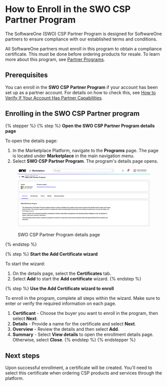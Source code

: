 # How to Enroll in the SWO CSP Partner Program

The SoftwareOne (SWO) CSP Partner Program is designed for SoftwareOne partners to ensure compliance with our established terms and conditions.&#x20;

All SoftwareOne partners must enroll in this program to obtain a compliance certificate. This must be done before ordering products for resale. To learn more about this program, see [Partner Programs](../../../extensions/microsoft-cloud-solution-provider/partner-programs.md).

## Prerequisites <a href="#howtoorderamicrosoft365subscriptionforanexistingmicrosofttenant-prerequisites" id="howtoorderamicrosoft365subscriptionforanexistingmicrosofttenant-prerequisites"></a>

You can enroll in the **SWO CSP Partner Program** if your account has been set up as a partner account. For details on how to check this, see [How to Verify If Your Account Has Partner Capabilities](how-to-verify-if-your-account-has-partner-capabilities.md).

## Enrolling in the SWO CSP Partner program

{% stepper %}
{% step %}
**Open the SWO CSP Partner Program details page**

To open the details page:

1. In the Marketplace Platform, navigate to the **Programs** page. The page is located under **Marketplace** in the main navigation menu.
2. Select **SWO CSP Partner Program**. The program's details page opens.

<figure><img src="../../../.gitbook/assets/csp_partner_program_swo.png" alt=""><figcaption><p>SWO CSP Partner Program details page</p></figcaption></figure>
{% endstep %}

{% step %}
**Start the Add Certificate wizard**

To start the wizard:

1. On the details page, select the **Certificates** tab.
2. Select **Add** to start the **Add certificate** wizard.
{% endstep %}

{% step %}
**Use the Add Certificate wizard to enroll**

To enroll in the program, complete all steps within the wizard. Make sure to enter or verify the required information on each page.

1. **Certificant** - Choose the buyer you want to enroll in the program, then select **Next**.
2. **Details** - Provide a name for the certificate and select **Next**.&#x20;
3. **Overview** - Review the details and then select **Add**.
4. **Summary** - Select **View details** to open the enrollment details page. Otherwise, select **Close**.
{% endstep %}
{% endstepper %}

## Next steps

Upon successful enrollment, a certificate will be created. You'll need to select this certificate when ordering CSP products and services through the platform.
